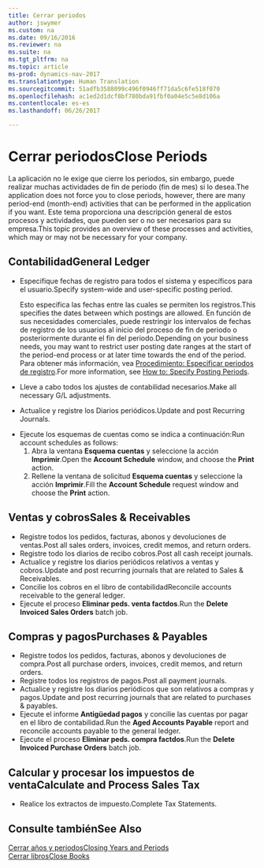```yaml
---
title: Cerrar periodos
author: jswymer
ms.custom: na
ms.date: 09/16/2016
ms.reviewer: na
ms.suite: na
ms.tgt_pltfrm: na
ms.topic: article
ms-prod: dynamics-nav-2017
ms.translationtype: Human Translation
ms.sourcegitcommit: 51adfb3588099c496f0946ff71da5c6fe518f070
ms.openlocfilehash: ac1ed2d1dcf8bf780bda91fbf0a04e5c5e8d106a
ms.contentlocale: es-es
ms.lasthandoff: 06/26/2017

---
```

# <a name="close-periods"></a><span data-ttu-id="3a8a6-102">Cerrar periodos</span><span class="sxs-lookup"><span data-stu-id="3a8a6-102">Close Periods</span></span>
<span data-ttu-id="3a8a6-103">La aplicación no le exige que cierre los periodos, sin embargo, puede realizar muchas actividades de fin de periodo (fin de mes) si lo desea.</span><span class="sxs-lookup"><span data-stu-id="3a8a6-103">The application does not force you to close periods, however, there are many period-end (month-end) activities that can be performed in the application if you want.</span></span> <span data-ttu-id="3a8a6-104">Este tema proporciona una descripción general de estos procesos y actividades, que pueden ser o no ser necesarios para su empresa.</span><span class="sxs-lookup"><span data-stu-id="3a8a6-104">This topic provides an overview of these processes and activities, which may or may not be necessary for your company.</span></span>

## <a name="general-ledger"></a><span data-ttu-id="3a8a6-105">Contabilidad</span><span class="sxs-lookup"><span data-stu-id="3a8a6-105">General Ledger</span></span>
* <span data-ttu-id="3a8a6-106">Especifique fechas de registro para todos el sistema y específicos para el usuario.</span><span class="sxs-lookup"><span data-stu-id="3a8a6-106">Specify system-wide and user-specific posting period.</span></span>

    <span data-ttu-id="3a8a6-107">Esto especifica las fechas entre las cuales se permiten los registros.</span><span class="sxs-lookup"><span data-stu-id="3a8a6-107">This specifies the dates between which postings are allowed.</span></span> <span data-ttu-id="3a8a6-108">En función de sus necesidades comerciales, puede restringir los intervalos de fechas de registro de los usuarios al inicio del proceso de fin de periodo o posteriormente durante el fin del periodo.</span><span class="sxs-lookup"><span data-stu-id="3a8a6-108">Depending on your business needs, you may want to restrict user posting date ranges at the start of the period-end process or at later time towards the end of the period.</span></span> <span data-ttu-id="3a8a6-109">Para obtener más información, vea [Procedimiento: Especificar periodos de registro](finance-setup-how-specify-posting-periods.md).</span><span class="sxs-lookup"><span data-stu-id="3a8a6-109">For more information, see [How to: Specify Posting Periods](finance-setup-how-specify-posting-periods.md).</span></span>
* <span data-ttu-id="3a8a6-110">Lleve a cabo todos los ajustes de contabilidad necesarios.</span><span class="sxs-lookup"><span data-stu-id="3a8a6-110">Make all necessary G/L adjustments.</span></span>
* <span data-ttu-id="3a8a6-111">Actualice y registre los Diarios periódicos.</span><span class="sxs-lookup"><span data-stu-id="3a8a6-111">Update and post Recurring Journals.</span></span>
<!--* Process Consolidations-->
* <span data-ttu-id="3a8a6-112">Ejecute los esquemas de cuentas como se indica a continuación:</span><span class="sxs-lookup"><span data-stu-id="3a8a6-112">Run account schedules as follows:</span></span>
  1. <span data-ttu-id="3a8a6-113">Abra la ventana **Esquema cuentas** y seleccione la acción **Imprimir**.</span><span class="sxs-lookup"><span data-stu-id="3a8a6-113">Open the **Account Schedule** window, and choose the **Print** action.</span></span>
  2. <span data-ttu-id="3a8a6-114">Rellene la ventana de solicitud **Esquema cuentas** y seleccione la acción **Imprimir**.</span><span class="sxs-lookup"><span data-stu-id="3a8a6-114">Fill the **Account Schedule** request window and choose the **Print** action.</span></span>

## <a name="sales--receivables"></a><span data-ttu-id="3a8a6-115">Ventas y cobros</span><span class="sxs-lookup"><span data-stu-id="3a8a6-115">Sales & Receivables</span></span>
* <span data-ttu-id="3a8a6-116">Registre todos los pedidos, facturas, abonos y devoluciones de ventas.</span><span class="sxs-lookup"><span data-stu-id="3a8a6-116">Post all sales orders, invoices, credit memos, and return orders.</span></span>
* <span data-ttu-id="3a8a6-117">Registre todo los diarios de recibo cobros.</span><span class="sxs-lookup"><span data-stu-id="3a8a6-117">Post all cash receipt journals.</span></span>
* <span data-ttu-id="3a8a6-118">Actualice y registre los diarios periódicos relativos a ventas y cobros.</span><span class="sxs-lookup"><span data-stu-id="3a8a6-118">Update and post recurring journals that are related to Sales & Receivables.</span></span>
* <span data-ttu-id="3a8a6-119">Concilie los cobros en el libro de contabilidad</span><span class="sxs-lookup"><span data-stu-id="3a8a6-119">Reconcile accounts receivable to the general ledger.</span></span>
* <span data-ttu-id="3a8a6-120">Ejecute el proceso **Eliminar peds. venta factdos**.</span><span class="sxs-lookup"><span data-stu-id="3a8a6-120">Run the **Delete Invoiced Sales Orders** batch job.</span></span>

## <a name="purchases--payables"></a><span data-ttu-id="3a8a6-121">Compras y pagos</span><span class="sxs-lookup"><span data-stu-id="3a8a6-121">Purchases & Payables</span></span>
* <span data-ttu-id="3a8a6-122">Registre todos los pedidos, facturas, abonos y devoluciones de compra.</span><span class="sxs-lookup"><span data-stu-id="3a8a6-122">Post all purchase orders, invoices, credit memos, and return orders.</span></span>
* <span data-ttu-id="3a8a6-123">Registre todos los registros de pagos.</span><span class="sxs-lookup"><span data-stu-id="3a8a6-123">Post all payment journals.</span></span>
* <span data-ttu-id="3a8a6-124">Actualice y registre los diarios periódicos que son relativos a compras y pagos.</span><span class="sxs-lookup"><span data-stu-id="3a8a6-124">Update and post recurring journals that are related to purchases & payables.</span></span>
* <span data-ttu-id="3a8a6-125">Ejecute el informe **Antigüedad pagos** y concilie las cuentas por pagar en el libro de contabilidad.</span><span class="sxs-lookup"><span data-stu-id="3a8a6-125">Run the **Aged Accounts Payable** report and reconcile accounts payable to the general ledger.</span></span>
* <span data-ttu-id="3a8a6-126">Ejecute el proceso **Eliminar peds. compra factdos**.</span><span class="sxs-lookup"><span data-stu-id="3a8a6-126">Run the **Delete Invoiced Purchase Orders** batch job.</span></span>

<!-- ### Fixed Assets
* Post all maintenance costs have been posted through the fixed asset journals or invoices.
* Post adjustments.
* Post appreciation.
* Post depreciation.
* Update and post the recurring fixed asset journal.-->

<!--### Intercompany
* Process Intercompany Postings.-->

## <a name="calculate-and-process-sales-tax"></a><span data-ttu-id="3a8a6-127">Calcular y procesar los impuestos de venta</span><span class="sxs-lookup"><span data-stu-id="3a8a6-127">Calculate and Process Sales Tax</span></span>
*  <span data-ttu-id="3a8a6-128">Realice los extractos de impuesto.</span><span class="sxs-lookup"><span data-stu-id="3a8a6-128">Complete Tax Statements.</span></span>

## <a name="see-also"></a><span data-ttu-id="3a8a6-129">Consulte también</span><span class="sxs-lookup"><span data-stu-id="3a8a6-129">See Also</span></span>
[<span data-ttu-id="3a8a6-130">Cerrar años y periodos</span><span class="sxs-lookup"><span data-stu-id="3a8a6-130">Closing Years and Periods</span></span>](year-close-years-periods.md)  
[<span data-ttu-id="3a8a6-131">Cerrar libros</span><span class="sxs-lookup"><span data-stu-id="3a8a6-131">Close Books</span></span>](year-close-books.md)

